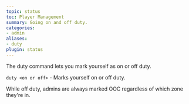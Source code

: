 ```yaml
---
topic: status
toc: Player Management
summary: Going on and off duty.
categories:
- admin
aliases:
- duty
plugin: status
---
```

The duty command lets you mark yourself as on or off duty.

`duty <on or off>` - Marks yourself on or off duty.

While off duty, admins are always marked OOC regardless of which zone they're in.
